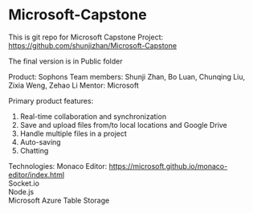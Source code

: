 # Microsoft-Capstone

This is git repo for Microsoft Capstone Project: 
https://github.com/shunjizhan/Microsoft-Capstone

The final version is in Public folder

Product: Sophons
Team members: Shunji Zhan, Bo Luan, Chunqing Liu, Zixia Weng, Zehao Li
Mentor: Microsoft

Primary product features:<br/>
1. Real-time collaboration and synchronization<br/>
2. Save and upload files from/to local locations and Google Drive<br/>
3. Handle multiple files in a project<br/>
4. Auto-saving<br/>
5. Chatting<br/>

Technologies:
Monaco Editor: https://microsoft.github.io/monaco-editor/index.html <br/>
Socket.io <br/>
Node.js <br/>
Microsoft Azure Table Storage <br/>